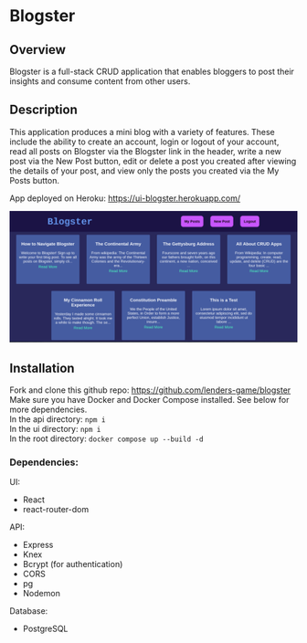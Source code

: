 # Blogster

## Overview
Blogster is a full-stack CRUD application that enables bloggers to post their insights and consume content from other users. 

## Description
This application produces a mini blog with a variety of features. These include the ability to create an account, login or logout of your account, read all posts on Blogster via the Blogster link in the header, write a new post via the New Post button, edit or delete a post you created after viewing the details of your post, and view only the posts you created via the My Posts button.

App deployed on Heroku: https://ui-blogster.herokuapp.com/


![screen-capture](./screen-capture.png)

## Installation
Fork and clone this github repo: https://github.com/lenders-game/blogster \
Make sure you have Docker and Docker Compose installed. See below for more dependencies.\
In the api directory: `npm i`\
In the ui directory: `npm i`\
In the root directory: `docker compose up --build -d`

### Dependencies:
UI:
- React
- react-router-dom

API:
- Express
- Knex
- Bcrypt (for authentication)
- CORS
- pg
- Nodemon

Database:
- PostgreSQL